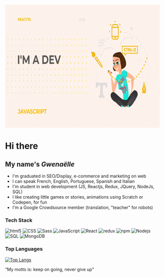 
<img src="https://github.com/Gwenishere/Gwenishere/blob/master/Video%20Full%20HD%201920x1080%20px%20(1).gif" width=800px, height=400px>

# Hi there  
##  <span>My name's *Gwenaëlle*</span>

-  I'm graduated in SEO/Display, e-commerce and marketing on web
-  I can speak French, English, Portuguese, Spanish and Italian
-  I'm student in web development (JS, Reactjs, Redux, JQuery, NodeJs, SQL)
-  I like creating little games or stories, animations using Scratch or Codepen, for fun 
-  I'm a Google Crowdsource member (translation, "teacher" for robots)

###  Tech  Stack

<div>
  <img alt="html5" src="https://img.shields.io/badge/-HTML5-E34F26?style=flat-square&logo=html5&logoColor=white" />
  <img alt="CSS" src="https://img.shields.io/badge/CSS%20-%231572B6.svg?style=flat-square&logo=css3&logoColor=white" />
  <img alt="Sass" src="https://img.shields.io/badge/-Sass-CC6699?style=flat-square&logo=sass&logoColor=white" />
  <img alt="JavaScript" src="https://img.shields.io/badge/JavaScript%20-%23F7DF1E.svg?style=flat-square&logo=javascript&logoColor=black" />
  <img alt="React" src="https://img.shields.io/badge/-React-45b8d8?style=flat-square&logo=react&logoColor=white" />
  <img alt="redux" src="https://img.shields.io/badge/-Redux-764ABC?style=flat-square&logo=redux&logoColor=white" />
  <img alt="npm" src="https://img.shields.io/badge/-NPM-CB3837?style=flat-square&logo=npm&logoColor=white" />
  <img alt="Nodejs" src="https://img.shields.io/badge/-Nodejs-43853d?style=flat-square&logo=Node.js&logoColor=white" />
  <img alt="SQL" src="https://img.shields.io/badge/-SQL-43899d?style=flat-square&logo=mysql&logoColor=white" />
   <img alt="MongoDB" src="https://img.shields.io/badge/MongoDB-4EA94B?style=flat-square&logo=mongodb&logoColor=white" />
</div>

###  Top Languages
[![Top Langs](https://github-readme-stats.vercel.app/api/top-langs/?username=Gwenishere&layout=compact)](https://github.com/Gwenishere/github-readme-stats)



<q font-size=20px>My motto is: keep on going, never give up</q>



